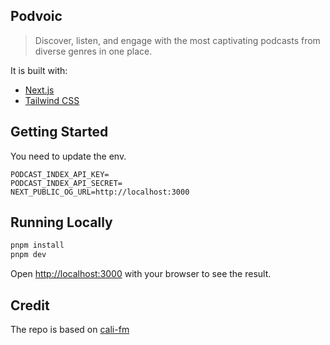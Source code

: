 ## Podvoic

> Discover, listen, and engage with the most captivating podcasts from diverse genres in one place.

It is built with:
- [Next.js](https://nextjs.org/)
- [Tailwind CSS](https://tailwindcss.com/)

## Getting Started

You need to update the env.

```dotenv
PODCAST_INDEX_API_KEY=
PODCAST_INDEX_API_SECRET=
NEXT_PUBLIC_OG_URL=http://localhost:3000
```

## Running Locally
```bash
pnpm install
pnpm dev
```

Open [http://localhost:3000](http://localhost:3000) with your browser to see the result.

## Credit

The repo is based on [cali-fm](https://github.com/CaliCastle/cali-fm)